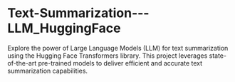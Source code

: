 # Text-Summarization---LLM_HuggingFace
Explore the power of Large Language Models (LLM) for text summarization using the Hugging Face Transformers library. This project leverages state-of-the-art pre-trained models to deliver efficient and accurate text summarization capabilities.
